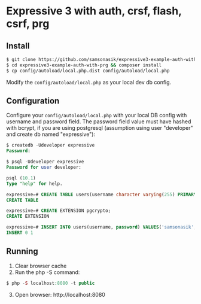 # Expressive 3 with auth, crsf, flash, csrf, prg

Install
-------

```bash
$ git clone https://github.com/samsonasik/expressive3-example-auth-with-prg.git
$ cd expressive3-example-auth-with-prg && composer install
$ cp config/autoload/local.php.dist config/autoload/local.php
```

Modify the `config/autoload/local.php` as your local dev db config.

Configuration
-------------

Configure your `config/autoload/local.php` with your local DB config with username and password field. The password field value must have hashed with bcrypt, if you are using postgresql (assumption using user "developer" and create db named "expressive"):

```sql
$ createdb -Udeveloper expressive
Password:

$ psql -Udeveloper expressive
Password for user developer:

psql (10.1)
Type "help" for help.

expressive=# CREATE TABLE users(username character varying(255) PRIMARY KEY NOT NULL, password text NOT NULL);
CREATE TABLE

expressive=# CREATE EXTENSION pgcrypto;
CREATE EXTENSION

expressive=# INSERT INTO users(username, password) VALUES('samsonasik', crypt('123456', gen_salt('bf')));
INSERT 0 1
```

Running
-------

1. Clear browser cache
2. Run the php -S command:

```php
$ php -S localhost:8080 -t public
```

3. Open browser: http://localhost:8080
